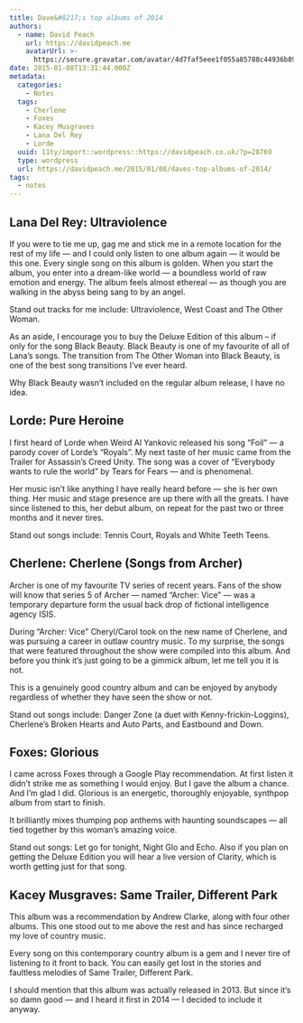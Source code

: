 ```yaml
---
title: Dave&#8217;s top albums of 2014
authors:
  - name: David Peach
    url: https://davidpeach.me
    avatarUrl: >-
      https://secure.gravatar.com/avatar/4d7faf5eee1f055a85788c44936b8995eaab6dfb004e7854ec747ccb272e91ee?s=96&d=mm&r=g
date: 2015-01-08T13:31:44.000Z
metadata:
  categories:
    - Notes
  tags:
    - Cherlene
    - Foxes
    - Kacey Musgraves
    - Lana Del Rey
    - Lorde
  uuid: 11ty/import::wordpress::https://davidpeach.co.uk/?p=28769
  type: wordpress
  url: https://davidpeach.me/2015/01/08/daves-top-albums-of-2014/
tags:
  - notes
---
```

## Lana Del Rey: Ultraviolence

If you were to tie me up, gag me and stick me in a remote location for the rest of my life — and I could only listen to one album again — it would be this one. Every single song on this album is golden. When you start the album, you enter into a dream-like world — a boundless world of raw emotion and energy. The album feels almost ethereal — as though you are walking in the abyss being sang to by an angel.

Stand out tracks for me include: Ultraviolence, West Coast and The Other Woman.

As an aside, I encourage you to buy the Deluxe Edition of this album – if only for the song Black Beauty. Black Beauty is one of my favourite of all of Lana’s songs. The transition from The Other Woman into Black Beauty, is one of the best song transitions I’ve ever heard.

Why Black Beauty wasn’t included on the regular album release, I have no idea.

## Lorde: Pure Heroine

I first heard of Lorde when Weird Al Yankovic released his song “Foil” — a parody cover of Lorde’s “Royals”. My next taste of her music came from the Trailer for Assassin’s Creed Unity. The song was a cover of “Everybody wants to rule the world” by Tears for Fears — and is phenomenal.

Her music isn’t like anything I have really heard before — she is her own thing. Her music and stage presence are up there with all the greats. I have since listened to this, her debut album, on repeat for the past two or three months and it never tires.

Stand out songs include: Tennis Court, Royals and White Teeth Teens.

## Cherlene: Cherlene (Songs from Archer)

Archer is one of my favourite TV series of recent years. Fans of the show will know that series 5 of Archer — named “Archer: Vice” — was a temporary departure form the usual back drop of fictional intelligence agency ISIS.

During “Archer: Vice” Cheryl/Carol took on the new name of Cherlene, and was pursuing a career in outlaw country music. To my surprise, the songs that were featured throughout the show were compiled into this album. And before you think it’s just going to be a gimmick album, let me tell you it is not.

This is a genuinely good country album and can be enjoyed by anybody regardless of whether they have seen the show or not.

Stand out songs include: Danger Zone (a duet with Kenny-frickin-Loggins), Cherlene’s Broken Hearts and Auto Parts, and Eastbound and Down.

## Foxes: Glorious

I came across Foxes through a Google Play recommendation. At first listen it didn’t strike me as something I would enjoy. But I gave the album a chance. And I’m glad I did. Glorious is an energetic, thoroughly enjoyable, synthpop album from start to finish.

It brilliantly mixes thumping pop anthems with haunting soundscapes — all tied together by this woman’s amazing voice.

Stand out songs: Let go for tonight, Night Glo and Echo. Also if you plan on getting the Deluxe Edition you will hear a live version of Clarity, which is worth getting just for that song.

## Kacey Musgraves: Same Trailer, Different Park

This album was a recommendation by Andrew Clarke, along with four other albums. This one stood out to me above the rest and has since recharged my love of country music.

Every song on this contemporary country album is a gem and I never tire of listening to it front to back. You can easily get lost in the stories and faultless melodies of Same Trailer, Different Park.

I should mention that this album was actually released in 2013. But since it’s so damn good — and I heard it first in 2014 — I decided to include it anyway.